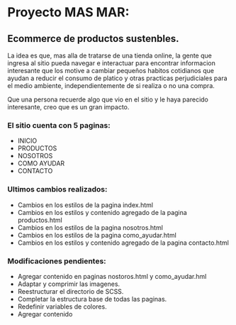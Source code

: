 # Proyecto MAS MAR:
## Ecommerce de productos sustenbles.

La idea es que, mas alla de tratarse de una tienda online, la gente que ingresa al sitio pueda navegar e interactuar para encontrar informacion interesante que los motive a cambiar pequeños habitos cotidianos que ayudan a reducir el consumo de platico y otras practicas perjudiciales para el medio ambiente, independientemente de si realiza o no una compra.

Que una persona recuerde algo que vio en el sitio y le haya parecido interesante, creo que es un gran impacto.

### El sitio cuenta con 5 paginas:
- INICIO
- PRODUCTOS
- NOSOTROS
- COMO AYUDAR
- CONTACTO

### Ultimos cambios realizados:
- Cambios en los estilos de la pagina index.html
- Cambios en los estilos y contenido agregado de la pagina productos.html
- Cambios en los estilos de la pagina nosotros.html
- Cambios en los estilos de la pagina como_ayudar.html
- Cambios en los estilos y contenido agregado de la pagina contacto.html


### Modificaciones pendientes:
- Agregar contenido en paginas nostoros.html y como_ayudar.hml
- Adaptar y comprimir las imagenes.
- Reestructurar el directorio de SCSS.
- Completar la estructura base de todas las paginas.
- Redefinir variables de colores.
- Agregar contenido







